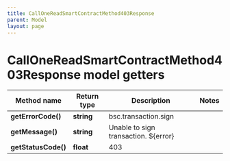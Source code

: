 ```yaml
---
title: CallOneReadSmartContractMethod403Response
parent: Model
layout: page
---
```


# CallOneReadSmartContractMethod403Response model getters

Method name | Return type | Description | Notes
------------ | ------------- | ------------- | -------------
**getErrorCode()** | **string** | bsc.transaction.sign |
**getMessage()** | **string** | Unable to sign transaction. ${error} |
**getStatusCode()** | **float** | 403 |

